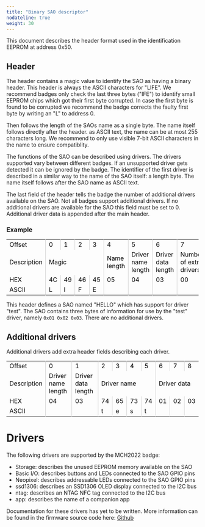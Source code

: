 ```yaml
---
title: "Binary SAO descriptor"
nodateline: true
weight: 30
---
```


This document describes the header format used in the identification EEPROM at address 0x50.

## Header

The header contains a magic value to identify the SAO as having a binary header. This header is always the ASCII characters for "LIFE". We recommend badges only check the last three bytes ("IFE") to identify small EEPROM chips which got their first byte corrupted. In case the first byte is found to be corrupted we recommend the badge corrects the faulty first byte by writing an "L" to address 0.

Then follows the length of the SAOs name as a single byte. The name itself follows directly after the header. as ASCII text, the name can be at most 255 characters long. We recommend to only use visible 7-bit ASCII characters in the name to ensure compatiblity.

The functions of the SAO can be described using drivers. The drivers supported vary between different badges. If an unsupported driver gets detected it can be ignored by the badge. The identifier of the first driver is described in a similar way to the name of the SAO itself: a length byte. The name itself follows after the SAO name as ASCII text.

The last field of the header tells the badge the number of additional drivers available on the SAO. Not all badges support additional drivers. If no additional drivers are available for the SAO this field must be set to 0. Additional driver data is appended after the main header.

### Example

<style>
.binary tr td {
  border-right: 1px solid #CCCCCC;
  color: black
}

.binary tr td:last-of-type {
  border: none;
}
</style>

<table class="binary">
<tr><td>Offset</td><td>0</td><td>1</td><td>2</td><td>3</td><td>4</td><td>5</td><td>6</td><td>7</td><td>8</td><td>9</td><td>10</td><td>11</td><td>12</td><td>13</td><td>14</td><td>15</td><td>16</td><td>17</td><td>18</td><td>19</td></tr>
<tr><td>Description</td><td colspan=4>Magic</td><td>Name length</td><td>Driver name length</td><td>Driver data length</td><td>Number of extra drivers</td><td colspan=5>Name</td><td colspan=4>Driver name</td><td colspan="3">Driver data</td></tr>
<tr><td>HEX</td><td>4C</td><td>49</td><td>46</td><td>45</td><td>05</td><td>04</td><td>03</td><td>00</td><td>48</td><td>45</td><td>4C</td><td>4C</td><td>4F</td><td>74</td><td>65</td><td>73</td><td>74</td><td>01</td><td>02</td><td>03</td></tr>
<tr><td>ASCII</td><td>L</td><td>I</td><td>F</td><td>E</td><td>&nbsp;</td><td>&nbsp;</td><td>&nbsp;</td><td>&nbsp;</td><td>H</td><td>E</td><td>L</td><td>L</td><td>O</td><td>t</td><td>e</td><td>s</td><td>t</td><td>&nbsp;</td><td>&nbsp;</td><td>&nbsp;</td></tr>
</table>

This header defines a SAO named "HELLO" which has support for driver "test". The SAO contains three bytes of information for use by the "test" driver, namely `0x01 0x02 0x03`. There are no additional drivers.

## Additional drivers

Additional drivers add extra header fields describing each driver.

<table class="binary">
<tr><td>Offset</td><td>0</td><td>1</td><td>2</td><td>3</td><td>4</td><td>5</td><td>6</td><td>7</td><td>8</td></tr>
<tr><td>Description</td><td>Driver name length</td><td>Driver data length</td><td colspan=4>Driver name</td><td colspan="3">Driver data</td></tr>
<tr><td>HEX</td><td>04</td><td>03</td><td>74</td><td>65</td><td>73</td><td>74</td><td>01</td><td>02</td><td>03</td></tr>
<tr><td>ASCII</td><td>&nbsp;</td><td>&nbsp;</td><td>t</td><td>e</td><td>s</td><td>t</td><td>&nbsp;</td><td>&nbsp;</td><td>&nbsp;</td></tr>
</table>

# Drivers

The following drivers are supported by the MCH2022 badge:

 - Storage: describes the unused EEPROM memory available on the SAO
 - Basic I/O: describes buttons and LEDs connected to the SAO GPIO pins
 - Neopixel: describes addressable LEDs connected to the SAO GPIO pins
 - ssd1306: describes an SSD1306 OLED display connected to the I2C bus
 - ntag: describes an NTAG NFC tag connected to the I2C bus
 - app: describes the name of a companion app


Documentation for these drivers has yet to be written. More information can be found in the firmware source code here: [Github](https://github.com/badgeteam/mch2022-firmware-esp32/blob/master/main/include/sao_eeprom.h)
